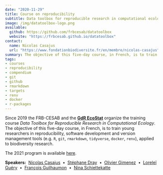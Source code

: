 ```yaml
---
date: "2020-11-29"
title: Course on reproducibility
subtitle: Data toolbox for reproducible research in computational ecology
image: /img/datatoolbox-logo.png
available:
  github: https://github.com/frbcesab/datatoolbox
  website: "https://frbcesab.github.io/datatoolbox"
contact:
  name: Nicolas Casajus
  url: "https://www.fondationbiodiversite.fr/en/membre/nicolas-casajus"
summary: The objective of this five-day course, in French, is to train young researchers in reproducibility, software development and version management tools applied to biodiversity research.
tags:
- courses
- reproducibility
- compendium
- git
- github
- rmarkdown
- targets
- renv
- docker
- r-packages
---
```


Since 2019 the FRB-CESAB and the [**GdR EcoStat**](https://sites.google.com/site/gdrecostat/) organize
the training course _Data Toolbox for Reproducible Research in Computational Ecology_. The objective of this five-day course, in French, is to train young researchers in reproducibility, software development and version management tools (e.g. `R`, `git`, `rmarkdown`, `tidyverse`, `docker`, `renv`), applied to biodiversity research.

The 2021 program is available [here](https://frbcesab.github.io/datatoolbox/#programme).


**Speakers:**&nbsp;
[Nicolas Casajus](https://www.fondationbiodiversite.fr/en/membre/nicolas-casajus/) &nbsp;&bull;&nbsp;
[Stéphane Dray](https://lbbe.univ-lyon1.fr/-Dray-Stephane-.html) &nbsp;&bull;&nbsp;
[Olivier Gimenez](https://oliviergimenez.github.io/) &nbsp;&bull;&nbsp;
[Loreleï Guéry](https://www.researchgate.net/profile/Lorelei-Guery) &nbsp;&bull;&nbsp;
[François Guilhaumon](https://fguilhaumon.gitlab.io/) &nbsp;&bull;&nbsp;
[Nina Schiettekatte](http://www.criobe.pf/pro/personnel/doctorants/nina-schiettekatte/)
